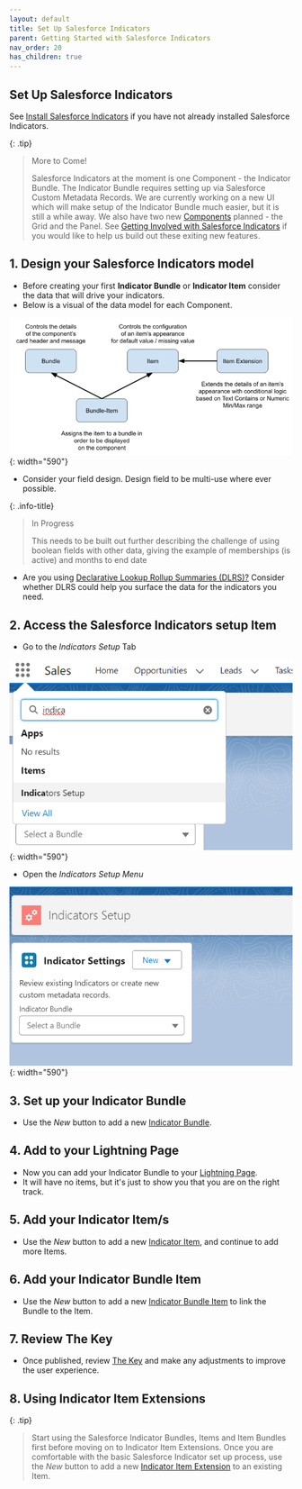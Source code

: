 ```yaml
---
layout: default
title: Set Up Salesforce Indicators
parent: Getting Started with Salesforce Indicators
nav_order: 20
has_children: true
---
```


## Set Up Salesforce Indicators

See [Install Salesforce Indicators](../install-salesforce-indicators/) if you have not already installed Salesforce Indicators.

{: .tip}
>More to Come!
>
>Salesforce Indicators at the moment is one Component - the Indicator Bundle. The Indicator Bundle requires setting up via Salesforce Custom Metadata Records. 
>We are currently working on a new UI which will make setup of the Indicator Bundle much easier, but it is still a while away. 
>We also have two new [Components](../components) planned - the Grid and the Panel. 
>See [Getting Involved with Salesforce Indicators](../getting-involved/) if you would like to help us build out these exiting new features.

## 1. Design your Salesforce Indicators model

* Before creating your first **Indicator Bundle** or **Indicator Item** consider the data that will drive your indicators. 
* Below is a visual of the data model for each Component.

![Salesforce Indicators Data Model](../images/setup/DataStructure.png){: width="590"}

* Consider your field design. Design field to be multi-use where ever possible.

{: .info-title}
>In Progress
>
>This needs to be built out further describing the challenge of using boolean fields with other data, giving the example of memberships (is active) and months to end date

* Are you using [Declarative Lookup Rollup Summaries (DLRS)?](https://sfdo-community-sprints.github.io/DLRS-Documentation/) Consider whether DLRS could help you surface the data for the indicators you need.

## 2. Access the Salesforce Indicators setup Item
* Go to the *Indicators Setup* Tab

![Open Indicators Setup](../images/setup/OpenIndicatorsSetup.png){: width="590"}

* Open the *Indicators Setup Menu*

![Indicators Setup Menu](../images/setup/IndicatorsSetupMenu.png){: width="590"}

## 3. Set up your Indicator Bundle

* Use the *New* button to add a new [Indicator Bundle](indicator-bundle).

## 4. Add to your Lightning Page

* Now you can add your Indicator Bundle to your [Lightning Page](add-to-lightning-page).
* It will have no items, but it's just to show you that you are on the right track.

## 5. Add your Indicator Item/s

* Use the *New* button to add a new [Indicator Item](indicator-item), and continue to add more Items.

## 6. Add your Indicator Bundle Item

* Use the *New* button to add a new [Indicator Bundle Item](indicator-bundle-item) to link the Bundle to the Item.

## 7. Review The Key

* Once published, review [The Key](the-key) and make any adjustments to improve the user experience.

## 8. Using Indicator Item Extensions

{: .tip}
>
> Start using the Salesforce Indicator Bundles, Items and Item Bundles first before moving on to Indicator Item Extensions.
> Once you are comfortable with the basic Salesforce Indicator set up process, use the *New* button to add a new [Indicator Item Extension](item-extension) to an existing Item.



